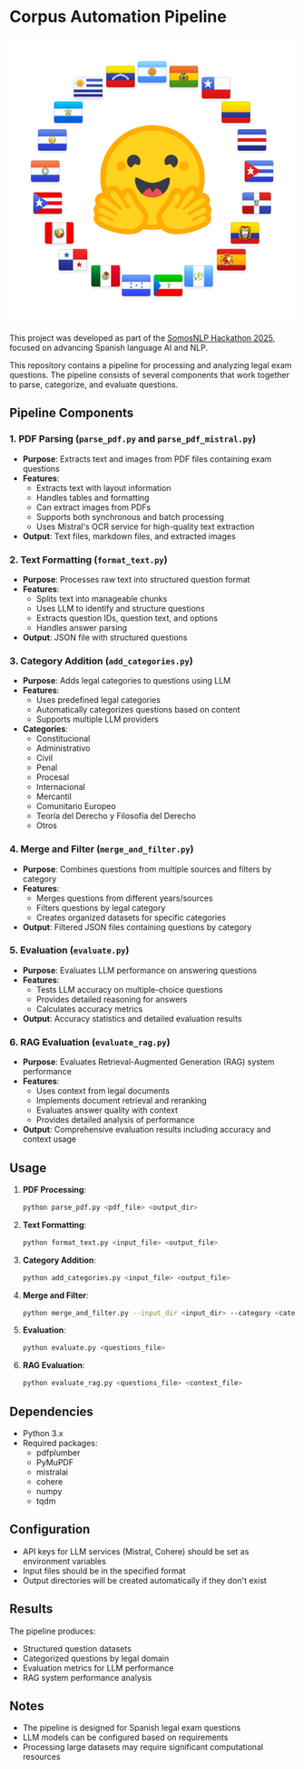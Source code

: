 # Corpus Automation Pipeline

![SomosNLP](somosNLP.svg)

This project was developed as part of the [SomosNLP Hackathon 2025](https://somosnlp.org/hackathon), focused on advancing Spanish language AI and NLP.

This repository contains a pipeline for processing and analyzing legal exam questions. The pipeline consists of several components that work together to parse, categorize, and evaluate questions.

## Pipeline Components

### 1. PDF Parsing (`parse_pdf.py` and `parse_pdf_mistral.py`)
- **Purpose**: Extracts text and images from PDF files containing exam questions
- **Features**:
  - Extracts text with layout information
  - Handles tables and formatting
  - Can extract images from PDFs
  - Supports both synchronous and batch processing
  - Uses Mistral's OCR service for high-quality text extraction
- **Output**: Text files, markdown files, and extracted images

### 2. Text Formatting (`format_text.py`)
- **Purpose**: Processes raw text into structured question format
- **Features**:
  - Splits text into manageable chunks
  - Uses LLM to identify and structure questions
  - Extracts question IDs, question text, and options
  - Handles answer parsing
- **Output**: JSON file with structured questions

### 3. Category Addition (`add_categories.py`)
- **Purpose**: Adds legal categories to questions using LLM
- **Features**:
  - Uses predefined legal categories
  - Automatically categorizes questions based on content
  - Supports multiple LLM providers
- **Categories**:
  - Constitucional
  - Administrativo
  - Civil
  - Penal
  - Procesal
  - Internacional
  - Mercantil
  - Comunitario Europeo
  - Teoría del Derecho y Filosofía del Derecho
  - Otros

### 4. Merge and Filter (`merge_and_filter.py`)
- **Purpose**: Combines questions from multiple sources and filters by category
- **Features**:
  - Merges questions from different years/sources
  - Filters questions by legal category
  - Creates organized datasets for specific categories
- **Output**: Filtered JSON files containing questions by category

### 5. Evaluation (`evaluate.py`)
- **Purpose**: Evaluates LLM performance on answering questions
- **Features**:
  - Tests LLM accuracy on multiple-choice questions
  - Provides detailed reasoning for answers
  - Calculates accuracy metrics
- **Output**: Accuracy statistics and detailed evaluation results

### 6. RAG Evaluation (`evaluate_rag.py`)
- **Purpose**: Evaluates Retrieval-Augmented Generation (RAG) system performance
- **Features**:
  - Uses context from legal documents
  - Implements document retrieval and reranking
  - Evaluates answer quality with context
  - Provides detailed analysis of performance
- **Output**: Comprehensive evaluation results including accuracy and context usage

## Usage

1. **PDF Processing**:
   ```bash
   python parse_pdf.py <pdf_file> <output_dir>
   ```

2. **Text Formatting**:
   ```bash
   python format_text.py <input_file> <output_file>
   ```

3. **Category Addition**:
   ```bash
   python add_categories.py <input_file> <output_file>
   ```

4. **Merge and Filter**:
   ```bash
   python merge_and_filter.py --input_dir <input_dir> --category <category> --output_path <output_path>
   ```

5. **Evaluation**:
   ```bash
   python evaluate.py <questions_file>
   ```

6. **RAG Evaluation**:
   ```bash
   python evaluate_rag.py <questions_file> <context_file>
   ```

## Dependencies

- Python 3.x
- Required packages:
  - pdfplumber
  - PyMuPDF
  - mistralai
  - cohere
  - numpy
  - tqdm

## Configuration

- API keys for LLM services (Mistral, Cohere) should be set as environment variables
- Input files should be in the specified format
- Output directories will be created automatically if they don't exist

## Results

The pipeline produces:
- Structured question datasets
- Categorized questions by legal domain
- Evaluation metrics for LLM performance
- RAG system performance analysis

## Notes

- The pipeline is designed for Spanish legal exam questions
- LLM models can be configured based on requirements
- Processing large datasets may require significant computational resources